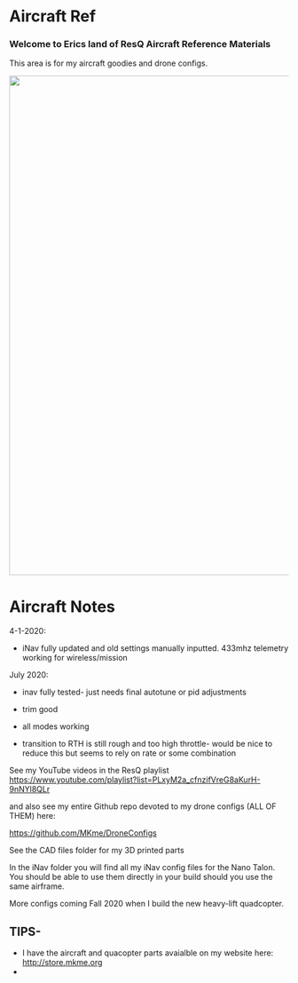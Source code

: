 # Aircraft Ref

### Welcome to Erics land of ResQ Aircraft Reference Materials
This area is for my aircraft goodies and drone configs.  

 <img src="https://github.com/MKme/ResQ/blob/master/Photos/Nanotalons.jpg" width="900"/>


# Aircraft Notes 

4-1-2020:

- iNav fully updated and old settings manually inputted. 433mhz telemetry working for wireless/mission

July 2020:

- inav fully tested- just needs final autotune or pid adjustments

- trim good

- all modes working

- transition to RTH is still rough and too high throttle- would be nice to reduce this but seems to rely on rate or some combination


See my YouTube videos in the ResQ playlist https://www.youtube.com/playlist?list=PLxyM2a_cfnzifVreG8aKurH-9nNYl8QLr

and also see my entire Github repo devoted to my drone configs (ALL OF THEM) here:

https://github.com/MKme/DroneConfigs

See the CAD files folder for my 3D printed parts

In the iNav folder you will find all my iNav config files for the Nano Talon. You should be able to use them directly in your build should you use the same airframe.  

More configs coming Fall 2020 when I build the new heavy-lift quadcopter. 

## TIPS- 

-  I have the aircraft and quacopter parts avaialble on my website here: http://store.mkme.org
-  




